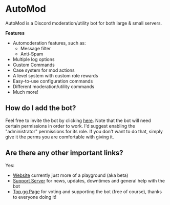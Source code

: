 
# AutoMod

AutoMod is a Discord moderation/utility bot for both large & small servers.

**Features**
- Automoderation features, such as:
  - Message filter
  - Anti-Spam
- Multiple log options
- Custom Commands
- Case system for mod actions
- A level system with custom role rewards
- Easy-to-use configuration commands
- Different moderation/utility commands
- Much more!

## How do I add the bot?
Feel free to invite the bot by clicking [here](https://discord.com/oauth2/authorize?client_id=697487580522086431&scope=bot&permissions=403041534). Note that the bot will need certain permissions in order to work. I'd suggest enabling the "administrator" permissions for its role. If you don't want to do that, simply give it the perms you are comfortable with giving it.

## Are there any other important links?

Yes:
- [Website](https://automod-beta.ezzz1337.repl.co/) currently just more of a playground (aka beta)
- [Support Server](https://discord.gg/S9BEBux) for news, updates, downtimes and general help with the bot
- [Top.gg Page](https://top.gg/bot/697487580522086431/vote) for voting and supporting the bot (free of course), thanks to everyone doing it! 
